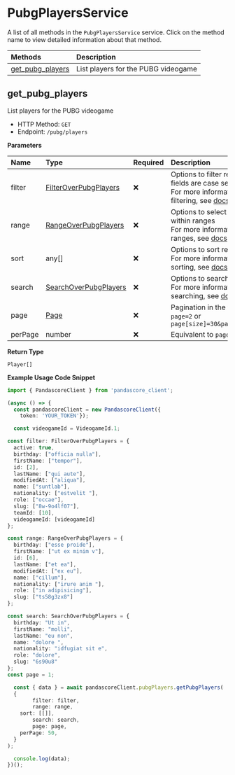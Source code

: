 # PubgPlayersService

A list of all methods in the `PubgPlayersService` service. Click on the method name to view detailed information about that method.

| Methods                               | Description                         |
| :------------------------------------ | :---------------------------------- |
| [get_pubg_players](#get_pubg_players) | List players for the PUBG videogame |

## get_pubg_players

List players for the PUBG videogame

- HTTP Method: `GET`
- Endpoint: `/pubg/players`

**Parameters**

| Name    | Type                                                        | Required | Description                                                                                                                                         |
| :------ | :---------------------------------------------------------- | :------- | :-------------------------------------------------------------------------------------------------------------------------------------------------- |
| filter  | [FilterOverPubgPlayers](../models/FilterOverPubgPlayers.md) | ❌       | Options to filter results. String fields are case sensitive <br/>For more information on filtering, see [docs](/docs/filtering-and-sorting#filter). |
| range   | [RangeOverPubgPlayers](../models/RangeOverPubgPlayers.md)   | ❌       | Options to select results within ranges <br/>For more information on ranges, see [docs](/docs/filtering-and-sorting#range).                         |
| sort    | any[]                                                       | ❌       | Options to sort results <br/>For more information on sorting, see [docs](/docs/filtering-and-sorting#sort).                                         |
| search  | [SearchOverPubgPlayers](../models/SearchOverPubgPlayers.md) | ❌       | Options to search results <br/>For more information on searching, see [docs](/docs/filtering-and-sorting#search).                                   |
| page    | [Page](../models/Page.md)                                   | ❌       | Pagination in the form of `page=2` or `page[size]=30&page[number]=2`                                                                                |
| perPage | number                                                      | ❌       | Equivalent to `page[size]`                                                                                                                          |

**Return Type**

`Player[]`

**Example Usage Code Snippet**

```typescript
import { PandascoreClient } from 'pandascore_client';

(async () => {
  const pandascoreClient = new PandascoreClient({
	token: 'YOUR_TOKEN'});

  const videogameId = VideogameId.1;

const filter: FilterOverPubgPlayers = {
  active: true,
  birthday: ["officia nulla"],
  firstName: ["tempor"],
  id: [2],
  lastName: ["qui aute"],
  modifiedAt: ["aliqua"],
  name: ["suntlab"],
  nationality: ["estvelit "],
  role: ["occae"],
  slug: ["8w-9o4lf07"],
  teamId: [10],
  videogameId: [videogameId]
};

const range: RangeOverPubgPlayers = {
  birthday: ["esse proide"],
  firstName: ["ut ex minim v"],
  id: [6],
  lastName: ["et ea"],
  modifiedAt: ["ex eu"],
  name: ["cillum"],
  nationality: ["irure anim "],
  role: ["in adipisicing"],
  slug: ["ts58g3zx8"]
};

const search: SearchOverPubgPlayers = {
  birthday: "Ut in",
  firstName: "molli",
  lastName: "eu non",
  name: "dolore ",
  nationality: "idfugiat sit e",
  role: "dolore",
  slug: "6s90u8"
};
const page = 1;

  const { data } = await pandascoreClient.pubgPlayers.getPubgPlayers(
  {
		filter: filter,
		range: range,
    sort: [[]],
		search: search,
		page: page,
    perPage: 50,
  }
);

  console.log(data);
})();
```

<!-- This file was generated by liblab | https://liblab.com/ -->
